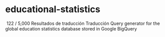 # educational-statistics
 ​ 122 / 5,000 Resultados de traducción Traducción Query generator for the global education statistics database stored in Google BigQuery
